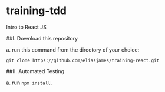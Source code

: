 # training-tdd
Intro to React JS

##I. Download this repository
  
  a. run this command from the directory of your choice:

  `git clone https://github.com/eliasjames/training-react.git`

##II. Automated Testing

  a. run `npm install`. 


